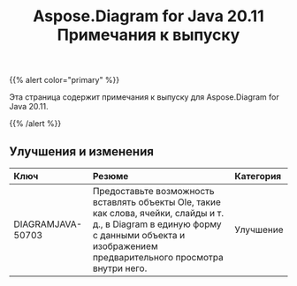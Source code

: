 ﻿---
title: Aspose.Diagram for Java 20.11 Примечания к выпуску
type: docs
weight: 9
url: /ru/java/aspose-diagram-for-java-20-11-release-notes/
---
{{% alert color="primary" %}}

Эта страница содержит примечания к выпуску для Aspose.Diagram for Java 20.11.

{{% /alert %}}
## **Улучшения и изменения**  ##

|**Ключ**|**Резюме**|**Категория**|
|:- |:- |:- |
|DIAGRAMJAVA-50703|Предоставьте возможность вставлять объекты Ole, такие как слова, ячейки, слайды и т. д., в Diagram в единую форму с данными объекта и изображением предварительного просмотра внутри него.|Улучшение|

